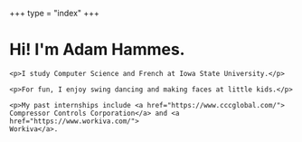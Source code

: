 +++
type = "index"
+++

<div id="content">
    <h1>Hi! I'm Adam Hammes.</h1>

    <p>I study Computer Science and French at Iowa State University.</p>

    <p>For fun, I enjoy swing dancing and making faces at little kids.</p>

    <p>My past internships include <a href="https://www.cccglobal.com/">
    Compressor Controls Corporation</a> and <a href="https://www.workiva.com/">
    Workiva</a>.

    
</div>